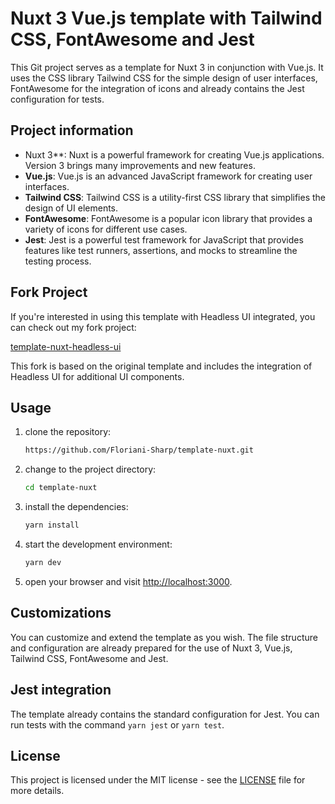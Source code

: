 # Nuxt 3 Vue.js template with Tailwind CSS, FontAwesome and Jest

This Git project serves as a template for Nuxt 3 in conjunction with Vue.js. It uses the CSS library Tailwind CSS for the simple design of user interfaces, FontAwesome for the integration of icons and already contains the Jest configuration for tests.

## Project information

- Nuxt 3\*\*: Nuxt is a powerful framework for creating Vue.js applications. Version 3 brings many improvements and new features.
- **Vue.js**: Vue.js is an advanced JavaScript framework for creating user interfaces.
- **Tailwind CSS**: Tailwind CSS is a utility-first CSS library that simplifies the design of UI elements.
- **FontAwesome**: FontAwesome is a popular icon library that provides a variety of icons for different use cases.
- **Jest**: Jest is a powerful test framework for JavaScript that provides features like test runners, assertions, and mocks to streamline the testing process.

## Fork Project

If you're interested in using this template with Headless UI integrated, you can check out my fork project:

[template-nuxt-headless-ui](https://github.com/Floriani-Sharp/template-nuxt-headless.git)

This fork is based on the original template and includes the integration of Headless UI for additional UI components.

## Usage

1. clone the repository:

   ```bash
   https://github.com/Floriani-Sharp/template-nuxt.git
   ```

2. change to the project directory:

   ```bash
   cd template-nuxt
   ```

3. install the dependencies:

   ```bash
   yarn install
   ```

4. start the development environment:

   ```bash
   yarn dev
   ```

5. open your browser and visit [http://localhost:3000](http://localhost:3000).

## Customizations

You can customize and extend the template as you wish. The file structure and configuration are already prepared for the use of Nuxt 3, Vue.js, Tailwind CSS, FontAwesome and Jest.

## Jest integration

The template already contains the standard configuration for Jest. You can run tests with the command `yarn jest` or `yarn test`.

## License

This project is licensed under the MIT license - see the [LICENSE](LICENSE) file for more details.
